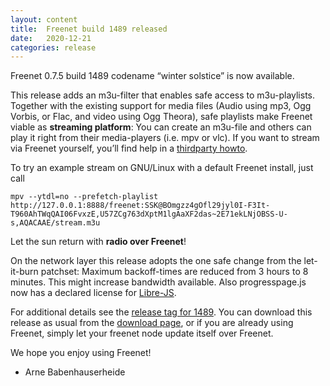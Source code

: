 ```yaml
---
layout: content
title:  Freenet build 1489 released
date:   2020-12-21
categories: release
---
```

Freenet 0.7.5 build 1489 codename “winter solstice” is now available.


This release adds an m3u-filter that enables safe access to m3u-playlists.
Together with the existing support for media files (Audio using mp3,
Ogg Vorbis, or Flac, and video using Ogg Theora), safe playlists make
Freenet viable as **streaming platform**: You can create an m3u-file
and others can play it right from their media-players (i.e. mpv or
vlc). If you want to stream via Freenet yourself, you’ll find help in
a [thirdparty howto][streaming-howto].

To try an example stream on GNU/Linux with a default Freenet install, just call

    mpv --ytdl=no --prefetch-playlist http://127.0.0.1:8888/freenet:SSK@BOmgzz4gOfl29jyl0I-F3It-T960AhTWqQAI06FvxzE,U57ZCg763dXptM1lgAaXF2das~2E71ekLNjOBSS-U-s,AQACAAE/stream.m3u

Let the sun return with **radio over Freenet**!


On the network layer this release adopts
the one safe change from the let-it-burn patchset: 
Maximum backoff-times are reduced from 3 hours to 8 minutes.
This might increase bandwidth available.
Also progresspage.js now has a declared license for [Libre-JS][].


For additional details see the [release tag for 1489][releasetag1489].
You can download this release as usual from the [download page][],
or if you are already using Freenet, simply let your freenet node
update itself over Freenet.


We hope you enjoy using Freenet!


- Arne Babenhauserheide

[releasetag1489]: https://github.com/freenet/fred/releases/tag/build01489
[download page]: pages/download.html
[Libre-JS]: https://www.gnu.org/software/librejs/
[streaming-howto]: https://www.draketo.de/software/stream-over-freenet.html
